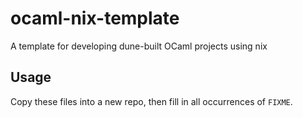 # ocaml-nix-template
A template for developing dune-built OCaml projects using nix

## Usage
Copy these files into a new repo, then fill in all occurrences of
`FIXME`.
